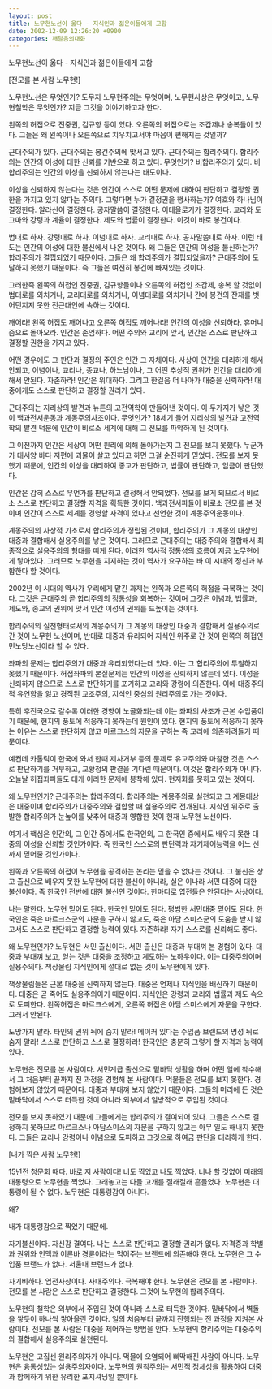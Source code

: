 ```yaml
---
layout: post
title: 노무현노선이 옳다 - 지식인과 젊은이들에게 고함
date: 2002-12-09 12:26:20 +0900
categories: 깨달음의대화
---
```

노무현노선이 옳다 - 지식인과 젊은이들에게 고함
  

  
[전모를 본 사람 노무현!]
  
노무현노선은 무엇인가? 도무지 노무현주의는 무엇이며, 노무현사상은 무엇이고, 노무현철학은 무엇인가? 지금 그것을 이야기하고자 한다.
  

  
왼쪽의 허접으로 진중권, 김규항 등이 있다. 오른쪽의 허접으로는 조갑제나 송복들이 있다. 그들은 왜 왼쪽이나 오른쪽으로 치우치고서야 마음이 편해지는 것일까?
  

  
근대주의가 있다. 근대주의는 봉건주의에 맞서고 있다. 근대주의는 합리주의다. 합리주의는 인간의 이성에 대한 신뢰를 기반으로 하고 있다. 무엇인가? 비합리주의가 있다. 비합리주의는 인간의 이성을 신뢰하지 않는다는 태도이다.
  

  
이성을 신뢰하지 않는다는 것은 인간이 스스로 어떤 문제에 대하여 판단하고 결정할 권한을 가지고 있지 않다는 주의다. 그렇다면 누가 결정권을 행사하는가? 여호와 하나님이 결정한다. 알라신이 결정한다. 공자말씀이 결정한다. 이데올로기가 결정한다. 교리와 도그마와 강령과 계율이 결정한다. 제도와 법률이 결정한다. 이것이 바로 봉건이다.
  

  
법대로 하자. 강령대로 하자. 이념대로 하자. 교리대로 하자. 공자말씀대로 하자. 이런 태도는 인간의 이성에 대한 불신에서 나온 것이다. 왜 그들은 인간의 이성을 불신하는가? 합리주의가 결핍되었기 때문이다. 그들은 왜 합리주의가 결핍되었을까? 근대주의에 도달하지 못했기 때문이다. 즉 그들은 여전히 봉건에 빠져있는 것이다.
  

  
그러한즉 왼쪽의 허접인 진중권, 김규항들이나 오른쪽의 허접인 조갑제, 송복 할 것없이 법대로를 외치거나, 교리대로를 외치거나, 이념대로를 외치거나 간에 봉건의 잔재를 벗어던지지 못한 전근대인에 속하는 것이다.
  

  
깨어라! 왼쪽 허접도 깨어나고 오른쪽 허접도 깨어나라! 인간의 이성을 신뢰하라. 휴머니즘으로 돌아오라. 인간은 존엄하다. 어떤 주의와 교리에 앞서, 인간은 스스로 판단하고 결정할 권한을 가지고 있다.
  

  
어떤 경우에도 그 판단과 결정의 주인은 인간 그 자체이다. 사상이 인간을 대리하게 해서 안되고, 이념이나, 교리나, 종교나, 하느님이나, 그 어떤 추상적 권위가 인간을 대리하게 해서 안된다. 자존하라! 인간은 위대하다. 그리고 한걸음 더 나아가 대중을 신뢰하라! 대중에게도 스스로 판단하고 결정할 권리가 있다.
  

  
근대주의는 지리상의 발견과 뉴튼의 고전역학이 만들어낸 것이다. 이 두가지가 낳은 것이 백과전서운동과 계몽주의사조이다. 무엇인가? 18세기 들어 지리상의 발견과 고전역학의 발견 덕분에 인간이 비로소 세계에 대해 그 전모를 파악하게 된 것이다.
  

  
그 이전까지 인간은 세상이 어떤 원리에 의해 돌아가는지 그 전모를 보지 못했다. 누군가가 대서양 바다 저편에 괴물이 살고 있다고 하면 그걸 순진하게 믿었다. 전모를 보지 못했기 때문에, 인간의 이성을 대리하여 종교가 판단하고, 법률이 판단하고, 임금이 판단했다.
  

  
인간은 감히 스스로 무언가를 판단하고 결정해서 안되었다. 전모를 보게 되므로서 비로소 스스로 판단하고 결정할 자격을 획득한 것이다. 백과전서파들이 비로소 전모를 본 것이며 인간이 스스로 세계를 경영할 자격이 있다고 선언한 것이 계몽주의운동이다.
  

  
계몽주의의 사상적 기초로서 합리주의가 정립된 것이며, 합리주의가 그 계몽의 대상인 대중과 결합해서 실용주의를 낳은 것이다. 그러므로 근대주의는 대중주의와 결합해서 최종적으로 실용주의의 형태를 띠게 된다. 이러한 역사적 정통성의 흐름이 지금 노무현에게 닿아있다. 그러므로 노무현을 지지하는 것이 역사가 요구하는 바 이 시대의 정신과 부합한다 할 것이다.
  

  
2002년 이 시대의 역사가 우리에게 맡긴 과제는 왼쪽과 오른쪽의 허접을 극복하는 것이다. 그것은 근대주의 곧 합리주의의 정통성을 회복하는 것이며 그것은 이념과, 법률과, 제도와, 종교의 권위에 맞서 인간 이성의 권위를 드높이는 것이다.
  

  
합리주의의 실천형태로서의 계몽주의가 그 계몽의 대상인 대중과 결합해서 실용주의로 간 것이 노무현 노선이며, 반대로 대중과 유리되어 지식인 위주로 간 것이 왼쪽의 허접인 민노당노선이라 할 수 있다.
  

  
좌파의 문제는 합리주의가 대중과 유리되었다는데 있다. 이는 그 합리주의에 투철하지 못했기 때문이다. 허접좌파의 본질문제는 인간의 이성을 신뢰하지 않는데 있다. 이성을 신뢰하지 않으므로 스스로 판단하기를 포기하고 교리와 강령에 의존한다. 이에 대중주의적 유연함을 잃고 경직된 교조주의, 지식인 중심의 원리주의로 가는 것이다.
  

  
특히 후진국으로 갈수록 이러한 경향이 노골화되는데 이는 좌파의 사조가 근본 수입품이기 때문에, 현지의 풍토에 적응하지 못하는데 원인이 있다. 현지의 풍토에 적응하지 못하는 이유는 스스로 판단하지 않고 마르크스의 자문을 구하는 즉 교리에 의존하려들기 때문이다.
  

  
예컨데 카톨릭이 한국에 와서 한때 제사거부 등의 문제로 유교주의와 마찰한 것은 스스로 판단하기를 거부하고, 교황청의 판결을 기다린 때문이다. 이것은 합리주의가 아니다. 오늘날 허접좌파들도 대개 이러한 문제에 봉착해 있다. 현지화를 못하고 있는 것이다.
  

  
왜 노무현인가? 근대주의는 합리주의다. 합리주의는 계몽주의로 실천되고 그 계몽대상은 대중이며 합리주의가 대중주의와 결합할 때 실용주의로 전개된다. 지식인 위주로 출발한 합리주의가 눈높이를 낮추어 대중과 영합한 것이 현재 노무현 노선이다.
  

  
여기서 핵심은 인간의, 그 인간 중에서도 한국인의, 그 한국인 중에서도 배우지 못한 대중의 이성을 신뢰할 것인가이다. 즉 한국인 스스로의 판단력과 자기제어능력을 어느 선 까지 믿어줄 것인가이다.
  

  
왼쪽과 오른쪽의 허접이 노무현을 공격하는 논리는 믿을 수 없다는 것이다. 그 불신은 상고 출신으로 배우지 못한 노무현에 대한 불신이 아니라, 실은 이나라 서민 대중에 대한 불신이다. 즉 한국인 전반에 대한 불신인 것이다. 한마디로 엽전들은 안된다는 사상이다.
  

  
나는 말한다. 노무현 믿어도 된다. 한국인 믿어도 된다. 평범한 서민대중 믿어도 된다. 한국인은 죽은 마르크스군의 자문을 구하지 않고도, 죽은 아담 스미스군의 도움을 받지 않고서도 스스로 판단하고 결정할 능력이 있다. 자존하라! 자기 스스로를 신뢰해도 좋다.
  

  
왜 노무현인가? 노무현은 서민 출신이다. 서민 출신은 대중과 부대껴 본 경험이 있다. 대중과 부대껴 보고, 얻는 것은 대중을 조정하고 계도하는 노하우이다. 이는 대중주의이며 실용주의다. 책상물림 지식인에게 절대로 없는 것이 노무현에게 있다.
  

  
책상물림들은 근본 대중을 신뢰하지 않는다. 대중은 언제나 지식인을 배신하기 때문이다. 대중은 곧 죽어도 실용주의이기 때문이다. 지식인은 강령과 교리와 법률과 제도 속으로 도피한다. 왼쪽허접은 마르크스에게, 오른쪽 허접은 아담 스미스에게 자문을 구한다. 그래서 안된다.
  

  
도망가지 말라. 타인의 권위 뒤에 숨지 말라! 메이커 있다는 수입품 브랜드의 명성 뒤로 숨지 말라! 스스로 판단하고 스스로 결정하라! 한국인은 충분히 그렇게 할 자격과 능력이 있다.
  

  
노무현은 전모를 본 사람이다. 서민계급 출신으로 밑바닥 생활을 하며 어떤 일에 착수해서 그 처음부터 끝까지 전 과정을 경험해 본 사람이다. 먹물들은 전모를 보지 못한다. 경험해보지 않았기 때문이다. 대중과 부대껴 보지 않았기 때문이다. 그들의 머리에 든 것은 밑바닥에서 스스로 터득한 것이 아니라 외부에서 일방적으로 주입된 것이다.
  

  
전모를 보지 못하였기 때문에 그들에게는 합리주의가 결여되어 있다. 그들은 스스로 결정하지 못하므로 마르크스나 아담스미스의 자문을 구하지 않고는 아무 일도 해내지 못한다. 그들은 교리나 강령이나 이념으로 도피하고 그것으로 하여금 판단을 대리하게 한다.
  

  

  
[내가 찍은 사람 노무현!]
  
15년전 청문회 때다. 바로 저 사람이다! 너도 찍었고 나도 찍었다. 너나 할 것없이 미래의 대통령으로 노무현을 찍었다. 그래놓고는 다들 고개를 절래절래 흔들었다. 노무현은 대통령이 될 수 없다. 노무현은 대통령감이 아니다.
  

  
왜?
  
내가 대통령감으로 찍었기 때문에.
  

  
자기불신이다. 자신감 결여다. 나는 스스로 판단하고 결정할 권리가 없다. 자격증과 학벌과 권위와 인맥과 이른바 경륜이라는 먹어주는 브랜드에 의존해야 한다. 노무현은 그 수입품 브랜드가 없다. 서울대 브랜드가 없다.
  

  
자기비하다. 엽전사상이다. 사대주의다. 극복해야 한다. 노무현은 전모를 본 사람이다. 전모를 본 사람은 스스로 판단하고 결정한다. 그것이 노무현의 합리주의다.
  

  
노무현의 철학은 외부에서 주입된 것이 아니라 스스로 터득한 것이다. 밑바닥에서 벽돌을 쌓듯이 하나씩 쌓아올린 것이다. 일의 처음부터 끝까지 진행되는 전 과정을 지켜본 사람이다. 전모를 본 사람은 대중을 제어하는 방법을 안다. 노무현의 합리주의는 대중주의와 결합해서 실용주의로 실천된다.
  

  
노무현은 고집센 원리주의자가 아니다. 먹물에 오염되어 삐딱해진 사람이 아니다. 노무현은 융통성있는 실용주의자이다. 노무현의 원칙주의는 서민적 정체성을 활용하여 대중과 함께하기 위한 유리한 포지셔닝일 뿐이다.